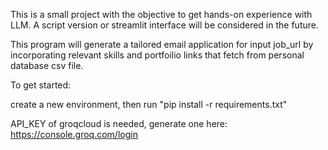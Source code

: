 This is a small project with the objective to get hands-on experience with LLM.
A script version or streamlit interface will be considered in the future. 

This program will generate a tailored email application for input job_url by incorporating relevant skills and portfoilio links that fetch from personal database csv file.

To get started: 

create a new environment, then
run "pip install -r requirements.txt"


API_KEY of groqcloud is needed, generate one here: https://console.groq.com/login
